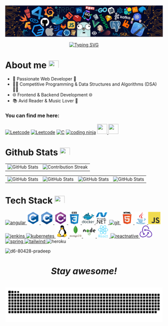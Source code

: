 ![github-header-image](https://raw.githubusercontent.com/0xayushM/0xayushM/main/src/header_.png)
<p align="center">
  <a href="https://git.io/typing-svg">
    <img src="https://readme-typing-svg.herokuapp.com?font=Embed+code&weight=1000&pause=1000&color=0013F7&random=false&width=750&lines=Hi+There!+I'm+PRADEEP+SINGH,+A+Potential+Learner+(^_^)" alt="Typing SVG">
  </a>
</p>

<!--About Me -->
<h1>About me <img src = "https://media2.giphy.com/media/QssGEmpkyEOhBCb7e1/giphy.gif?cid=ecf05e47a0n3gi1bfqntqmob8g9aid1oyj2wr3ds3mg700bl&rid=giphy.gif" width = 32px; height=25px ></h1>
<ul>
  <li>🚀 Passionate Web Developer 🚀</li>
  <li>👨‍💻 Competitive Programming & Data Structures and Algorithms (DSA) 👨‍💻</li>
  <li>🌐 Frontend & Backend Development 🌐</li>
  <li>📚 Avid Reader & Music Lover 🎵</li>
</ul>


### You can find me here:
<div align="left">
    <a href="https://leetcode.com/DeepThinking44" target="_blank" rel="noreferrer"><img src="https://leetcode.com/static/images/LeetCode_logo_rvs.png" width="36" height="36" alt="Leetcode" /></a>
   <a href="https://www.hackerrank.com/profile/pradeepsinghsat1" target="_blank" rel="noreferrer"><img src="https://upload.wikimedia.org/wikipedia/commons/4/40/HackerRank_Icon-1000px.png" width="36" height="36" alt="Leetcode" /></a>
    <a href="https://auth.geeksforgeeks.org/user/pradeepsinglt9p" target="_blank" rel="noreferrer"><img src="https://media.geeksforgeeks.org/wp-content/uploads/20220413171711/gfgblack.png" width="36" height="36" alt="C" /></a>
   <a href="https://www.naukri.com/code360/profile/DeepThinking44" target="_blank" rel="noreferrer"><img src="https://icon-library.com/images/icon-ninja/icon-ninja-14.jpg" width="36" height="36" alt="coding ninja" /></a>
  <a href="https://www.github.com/D6-80428-pradeep" target="_blank" rel="noreferrer"> 
        <picture> 
            <source media="(prefers-color-scheme: dark)" srcset="https://raw.githubusercontent.com/danielcranney/readme-generator/main/public/icons/socials/github-dark.svg" /> 
            <source media="(prefers-color-scheme: light)" srcset="https://raw.githubusercontent.com/danielcranney/readme-generator/main/public/icons/socials/github.svg" /> 
            <img src="https://raw.githubusercontent.com/danielcranney/readme-generator/main/public/icons/socials/github.svg" width="32" height="32" /> 
        </picture> 
    </a> 
    <a href="https://www.linkedin.com/in/pradeep-singh-96983b196/" target="_blank" rel="noreferrer"> 
        <picture> 
            <source media="(prefers-color-scheme: dark)" srcset="https://raw.githubusercontent.com/danielcranney/readme-generator/main/public/icons/socials/linkedin-dark.svg" /> 
            <source media="(prefers-color-scheme: light)" srcset="https://raw.githubusercontent.com/danielcranney/readme-generator/main/public/icons/socials/linkedin.svg" /> 
            <img src="https://raw.githubusercontent.com/danielcranney/readme-generator/main/public/icons/socials/linkedin.svg" width="32" height="32" /> 
        </picture> 
    </a>
</div>

<p align="left">
</p> 


<div align="center">
<h1 align="left" class="section-heading"> Github Stats <img src = "https://media2.giphy.com/media/QssGEmpkyEOhBCb7e1/giphy.gif?cid=ecf05e47a0n3gi1bfqntqmob8g9aid1oyj2wr3ds3mg700bl&rid=giphy.gif" width = 32px; height=25px></h1>

 <table align="center" width="100%" height="200%" >
    <tr>
       <td><img style="border: none;" src="https://github-profile-summary-cards.vercel.app/api/cards/profile-details?username=d6-80428-pradeep&theme=github_dark" alt="GitHub Stats" width ="100%"/></td>   
       <td><img style="border: none;" src="https://github-readme-streak-stats.herokuapp.com/?user=d6-80428-pradeep&theme=merko" alt="Contribution Streak"width ="100%"/></td>
    </tr>
 </table>

 <table align="center" width="100%" height="100%" >
    <tr>
        <td><img style="border: none;" src="https://github-profile-summary-cards.vercel.app/api/cards/stats?username=d6-80428-pradeep&theme=github_dark" alt=" GitHub Stats"/></td>
        <td><img style="border: none;" src="https://github-profile-summary-cards.vercel.app/api/cards/productive-time?username=d6-80428-pradeep&theme=github_dark&utcOffset=10" alt=" GitHub Stats"/>
        <td><img style="border: none;" src="https://github-profile-summary-cards.vercel.app/api/cards/repos-per-language?username=d6-80428-pradeep&theme=github_dark" alt=" GitHub Stats"/></td>
        <td><img style="border: none;" src="https://github-profile-summary-cards.vercel.app/api/cards/most-commit-language?username=d6-80428-pradeep&theme=github_dark" alt=" GitHub Stats"/></td>
    </tr>
 </table>
</div>


<h1> Tech Stack <img src = "https://media2.giphy.com/media/QssGEmpkyEOhBCb7e1/giphy.gif?cid=ecf05e47a0n3gi1bfqntqmob8g9aid1oyj2wr3ds3mg700bl&rid=giphy.gif" width = 32px; height=25px> </h1>
<p align="left"> <a href="https://angular.io" target="_blank" rel="noreferrer"> <img src="https://angular.io/assets/images/logos/angular/angular.svg" alt="angular" width="40" height="40"/> </a> <a href="https://www.cprogramming.com/" target="_blank" rel="noreferrer"> <img src="https://raw.githubusercontent.com/devicons/devicon/master/icons/c/c-original.svg" alt="c" width="40" height="40"/> </a> <a href="https://www.w3schools.com/cpp/" target="_blank" rel="noreferrer"> <img src="https://raw.githubusercontent.com/devicons/devicon/master/icons/cplusplus/cplusplus-original.svg" alt="cplusplus" width="40" height="40"/> </a> <a href="https://www.w3schools.com/cs/" target="_blank" rel="noreferrer"> <img src="https://raw.githubusercontent.com/devicons/devicon/master/icons/csharp/csharp-original.svg" alt="csharp" width="40" height="40"/> </a> <a href="https://www.w3schools.com/css/" target="_blank" rel="noreferrer"> <img src="https://raw.githubusercontent.com/devicons/devicon/master/icons/css3/css3-original-wordmark.svg" alt="css3" width="40" height="40"/> </a> <a href="https://www.docker.com/" target="_blank" rel="noreferrer"> <img src="https://raw.githubusercontent.com/devicons/devicon/master/icons/docker/docker-original-wordmark.svg" alt="docker" width="40" height="40"/> </a> <a href="https://dotnet.microsoft.com/" target="_blank" rel="noreferrer"> <img src="https://raw.githubusercontent.com/devicons/devicon/master/icons/dot-net/dot-net-original-wordmark.svg" alt="dotnet" width="40" height="40"/> </a> <a href="https://git-scm.com/" target="_blank" rel="noreferrer"> <img src="https://www.vectorlogo.zone/logos/git-scm/git-scm-icon.svg" alt="git" width="40" height="40"/> </a> <a href="https://www.w3.org/html/" target="_blank" rel="noreferrer"> <img src="https://raw.githubusercontent.com/devicons/devicon/master/icons/html5/html5-original-wordmark.svg" alt="html5" width="40" height="40"/> </a> <a href="https://www.java.com" target="_blank" rel="noreferrer"> <img src="https://raw.githubusercontent.com/devicons/devicon/master/icons/java/java-original.svg" alt="java" width="40" height="40"/> </a> <a href="https://developer.mozilla.org/en-US/docs/Web/JavaScript" target="_blank" rel="noreferrer"> <img src="https://raw.githubusercontent.com/devicons/devicon/master/icons/javascript/javascript-original.svg" alt="javascript" width="40" height="40"/> </a> <a href="https://www.jenkins.io" target="_blank" rel="noreferrer"> <img src="https://www.vectorlogo.zone/logos/jenkins/jenkins-icon.svg" alt="jenkins" width="40" height="40"/> </a> <a href="https://kubernetes.io" target="_blank" rel="noreferrer"> <img src="https://www.vectorlogo.zone/logos/kubernetes/kubernetes-icon.svg" alt="kubernetes" width="40" height="40"/> </a> <a href="https://www.linux.org/" target="_blank" rel="noreferrer"> <img src="https://raw.githubusercontent.com/devicons/devicon/master/icons/linux/linux-original.svg" alt="linux" width="40" height="40"/> </a> <a href="https://www.mongodb.com/" target="_blank" rel="noreferrer"> <img src="https://raw.githubusercontent.com/devicons/devicon/master/icons/mongodb/mongodb-original-wordmark.svg" alt="mongodb" width="40" height="40"/> </a> <a href="https://nodejs.org" target="_blank" rel="noreferrer"> <img src="https://raw.githubusercontent.com/devicons/devicon/master/icons/nodejs/nodejs-original-wordmark.svg" alt="nodejs" width="40" height="40"/> </a> <a href="https://reactjs.org/" target="_blank" rel="noreferrer"> <img src="https://raw.githubusercontent.com/devicons/devicon/master/icons/react/react-original-wordmark.svg" alt="react" width="40" height="40"/> </a> <a href="https://reactnative.dev/" target="_blank" rel="noreferrer"> <img src="https://reactnative.dev/img/header_logo.svg" alt="reactnative" width="40" height="40"/> </a> <a href="https://redux.js.org" target="_blank" rel="noreferrer"> <img src="https://raw.githubusercontent.com/devicons/devicon/master/icons/redux/redux-original.svg" alt="redux" width="40" height="40"/> </a> <a href="https://spring.io/" target="_blank" rel="noreferrer"> <img src="https://www.vectorlogo.zone/logos/springio/springio-icon.svg" alt="spring" width="40" height="40"/> </a> <a href="https://tailwindcss.com/" target="_blank" rel="noreferrer"> <img src="https://www.vectorlogo.zone/logos/tailwindcss/tailwindcss-icon.svg" alt="tailwind" width="40" height="40"/> </a>   <img src="https://svgshare.com/i/5xY.svg" alt="heroku" width="40" height="40"/>&nbsp; </p>
 <img src="https://komarev.com/ghpvc/?username=d6-80428-pradeep&label=Profile%20views&color=0e75b6&style=flat" alt="d6-80428-pradeep">
  




<!--
### :zap: GitHub Trophies 🏆  
  
<p align="center">
  <a href="https://github.com/ryo-ma/github-profile-trophy" target="_blank">
    <img src="https://github-profile-trophy.vercel.app/?username=d6-80428-pradeep&column=8&margin-w=15&margin-h=15&no-bg=true&no-frame=true&theme=dark_dimmed"/>
  </a>
</p> 
<be>  
  

<h1 align="left">Support <img src = "https://media2.giphy.com/media/QssGEmpkyEOhBCb7e1/giphy.gif?cid=ecf05e47a0n3gi1bfqntqmob8g9aid1oyj2wr3ds3mg700bl&rid=giphy.gif" width = 32px; height=25px></h1>
<p align="left">If you like my projects, Give them ⭐ and Share it with friends!</p>
</p>
-->
<P>
  <h1 align='center'><i>Stay awesome!</i></h1>
<br>
<div align="center">
<img  src="https://raw.githubusercontent.com/taqui-786/taqui-786/output/github-contribution-grid-snake.svg" alt="contribution graph" />
</div>
<br>
<!--
<p align="center">
        <img src="https://raw.githubusercontent.com/mayhemantt/mayhemantt/Update/svg/Bottom.svg" alt="Github Stats" />
</p>
  -->
</P>





